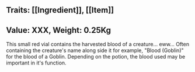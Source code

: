 ## Traits: [[Ingredient]], [[Item]]
## Value: XXX, Weight: 0.25Kg

This small red vial contains the harvested blood of a creature... eww...
Often containing the creature's name along side it for example, "Blood (Goblin)" for the blood of a Goblin. Depending on the potion, the blood used may be important in it's function.
